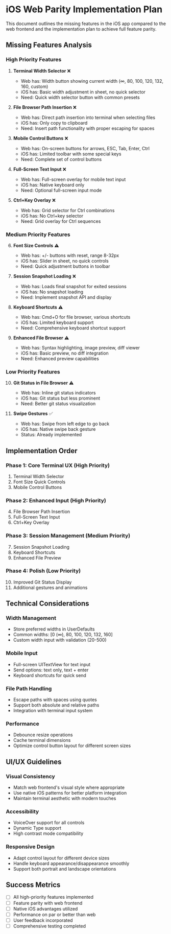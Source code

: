 # iOS Web Parity Implementation Plan

This document outlines the missing features in the iOS app compared to the web frontend and the implementation plan to achieve full feature parity.

## Missing Features Analysis

### High Priority Features

1. **Terminal Width Selector** ❌
   - Web has: Width button showing current width (∞, 80, 100, 120, 132, 160, custom)
   - iOS has: Basic width adjustment in sheet, no quick selector
   - Need: Quick width selector button with common presets

2. **File Browser Path Insertion** ❌
   - Web has: Direct path insertion into terminal when selecting files
   - iOS has: Only copy to clipboard
   - Need: Insert path functionality with proper escaping for spaces

3. **Mobile Control Buttons** ❌ 
   - Web has: On-screen buttons for arrows, ESC, Tab, Enter, Ctrl
   - iOS has: Limited toolbar with some special keys
   - Need: Complete set of control buttons

4. **Full-Screen Text Input** ❌
   - Web has: Full-screen overlay for mobile text input
   - iOS has: Native keyboard only
   - Need: Optional full-screen input mode

5. **Ctrl+Key Overlay** ❌
   - Web has: Grid selector for Ctrl combinations
   - iOS has: No Ctrl+key selector
   - Need: Grid overlay for Ctrl sequences

### Medium Priority Features

6. **Font Size Controls** ⚠️
   - Web has: +/- buttons with reset, range 8-32px
   - iOS has: Slider in sheet, no quick controls
   - Need: Quick adjustment buttons in toolbar

7. **Session Snapshot Loading** ❌
   - Web has: Loads final snapshot for exited sessions
   - iOS has: No snapshot loading
   - Need: Implement snapshot API and display

8. **Keyboard Shortcuts** ⚠️
   - Web has: Cmd+O for file browser, various shortcuts
   - iOS has: Limited keyboard support
   - Need: Comprehensive keyboard shortcut support

9. **Enhanced File Browser** ⚠️
   - Web has: Syntax highlighting, image preview, diff viewer
   - iOS has: Basic preview, no diff integration
   - Need: Enhanced preview capabilities

### Low Priority Features

10. **Git Status in File Browser** ⚠️
    - Web has: Inline git status indicators
    - iOS has: Git status but less prominent
    - Need: Better git status visualization

11. **Swipe Gestures** ✅
    - Web has: Swipe from left edge to go back
    - iOS has: Native swipe back gesture
    - Status: Already implemented

## Implementation Order

### Phase 1: Core Terminal UX (High Priority)
1. Terminal Width Selector
2. Font Size Quick Controls
3. Mobile Control Buttons

### Phase 2: Enhanced Input (High Priority)
4. File Browser Path Insertion
5. Full-Screen Text Input
6. Ctrl+Key Overlay

### Phase 3: Session Management (Medium Priority)
7. Session Snapshot Loading
8. Keyboard Shortcuts
9. Enhanced File Preview

### Phase 4: Polish (Low Priority)
10. Improved Git Status Display
11. Additional gestures and animations

## Technical Considerations

### Width Management
- Store preferred widths in UserDefaults
- Common widths: [0 (∞), 80, 100, 120, 132, 160]
- Custom width input with validation (20-500)

### Mobile Input
- Full-screen UITextView for text input
- Send options: text only, text + enter
- Keyboard shortcuts for quick send

### File Path Handling
- Escape paths with spaces using quotes
- Support both absolute and relative paths
- Integration with terminal input system

### Performance
- Debounce resize operations
- Cache terminal dimensions
- Optimize control button layout for different screen sizes

## UI/UX Guidelines

### Visual Consistency
- Match web frontend's visual style where appropriate
- Use native iOS patterns for better platform integration
- Maintain terminal aesthetic with modern touches

### Accessibility
- VoiceOver support for all controls
- Dynamic Type support
- High contrast mode compatibility

### Responsive Design
- Adapt control layout for different device sizes
- Handle keyboard appearance/disappearance smoothly
- Support both portrait and landscape orientations

## Success Metrics

- [ ] All high-priority features implemented
- [ ] Feature parity with web frontend
- [ ] Native iOS advantages utilized
- [ ] Performance on par or better than web
- [ ] User feedback incorporated
- [ ] Comprehensive testing completed
